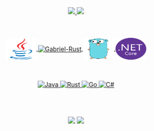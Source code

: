 
<div align="center">
  <a href="https://github.com/ThusSpokeBieu">
  <img height="180em" src="https://github-readme-stats.vercel.app/api?username=ThusSpokeBieu&show_icons=true&theme=dracula&include_all_commits=true&count_private=true"/>
  <img height="180em" src="https://github-readme-stats.vercel.app/api/top-langs/?username=ThusSpokeBieu&layout=compact&langs_count=6&theme=dracula&hide=javascript,html"/>
</div>
<br><br>
<div style="display: inline_block" align="center"><br>
    <img align="center" alt="Gabriel-Java" height="50" width="70" src="https://raw.githubusercontent.com/devicons/devicon/1119b9f84c0290e0f0b38982099a2bd027a48bf1/icons/java/java-original.svg">
  <img align="center" alt="Gabriel-Rust" height="50" width="70" src="https://th.bing.com/th/id/R.96cf5ed624ff3402da0846afbfbec43a?rik=aDX6rLWqOt6kaQ&pid=ImgRaw&r=0">
  <img align="center" alt="Gabriel-Go" height="50" width="70" src="https://raw.githubusercontent.com/devicons/devicon/master/icons/go/go-original.svg">
  <img align="center" alt="Gabriel-DotNetCore" height="50" width="70" src="https://raw.githubusercontent.com/devicons/devicon/master/icons/dotnetcore/dotnetcore-original.svg">
  <br><br><br>
  
![Java](https://img.shields.io/badge/java-%23ED8B00.svg?style=for-the-badge&logo=openjdk&logoColor=white)    ![Rust](https://img.shields.io/badge/rust-%23000000.svg?style=for-the-badge&logo=rust&logoColor=white)    ![Go](https://img.shields.io/badge/go-%2300ADD8.svg?style=for-the-badge&logo=go&logoColor=white)    ![C#](https://img.shields.io/badge/c%23-%23239120.svg?style=for-the-badge&logo=csharp&logoColor=white)

  
</div>
  <br><br>
   <br />
<div align="center"> 
  <a href = "mailto:gmessiasc@gmail.com"><img src="https://img.shields.io/badge/-Gmail-%23333?style=for-the-badge&logo=gmail&logoColor=white" target="_blank"></a>
  <a href="https://www.linkedin.com/in/gmessiasc/" target="_blank"><img src="https://img.shields.io/badge/-LinkedIn-%230077B5?style=for-the-badge&logo=linkedin&logoColor=white" target="_blank"></a> 

</div>

